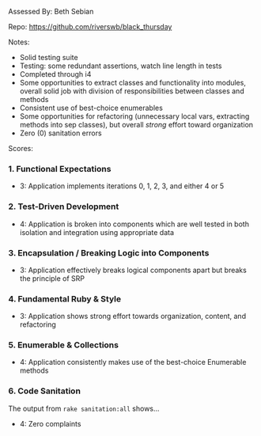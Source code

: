 Assessed By: Beth Sebian

Repo: https://github.com/riverswb/black_thursday

Notes:
* Solid testing suite
* Testing: some redundant assertions, watch line length in tests
* Completed through i4
* Some opportunities to extract classes and functionality into modules, overall solid job with division of responsibilities between classes and methods
* Consistent use of best-choice enumerables
* Some opportunities for refactoring (unnecessary local vars, extracting methods into sep classes), but overall _strong_ effort toward organization
* Zero (0) sanitation errors

Scores:

### 1. Functional Expectations
* 3: Application implements iterations 0, 1, 2, 3, and either 4 or 5

### 2. Test-Driven Development
* 4: Application is broken into components which are well tested in both isolation and integration using appropriate data

### 3. Encapsulation / Breaking Logic into Components
* 3: Application effectively breaks logical components apart but breaks the principle of SRP

### 4. Fundamental Ruby & Style
* 3:  Application shows strong effort towards organization, content, and refactoring

### 5. Enumerable & Collections
* 4: Application consistently makes use of the best-choice Enumerable methods

### 6. Code Sanitation
The output from `rake sanitation:all` shows...
* 4: Zero complaints
